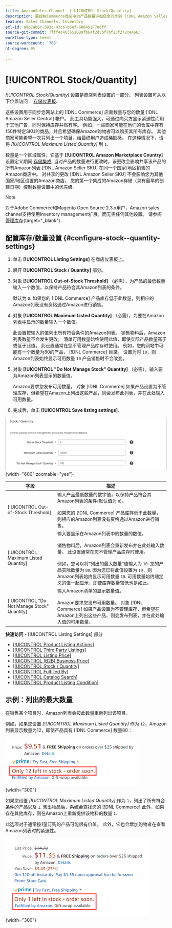 ```yaml
---
title: AmazonSales Channel- [!UICONTROL Stock/Quantity]
description: 要控制Commerce商店中的产品数量详细信息同步到 [!DNL Amazon Seller Central] 帐户，更新库存/数量设置。
feature: Sales Channels, Inventory
exl-id: a8b7ab6c-393c-43c6-b5ef-68845177edff
source-git-commit: 7fff4c463551089fb64f2d5bf7bf23f272ce4663
workflow-type: tm+mt
source-wordcount: '768'
ht-degree: 0%

---
```


# [!UICONTROL Stock/Quantity]

*[!UICONTROL Stock/Quantity]* 设置是商店列表设置的一部分。 列表设置可从以下位置访问： [存储仪表板](./amazon-store-dashboard.md).

这些设置用于同步您网站上的 [!DNL Commerce] 店面数量与您的数量 [!DNL Amazon Seller Central] 帐户。 此工具功能强大，可通过向买方显示紧迫性而用于其他广告，同时保持库存井然有序。 例如，一些商家可能在他们的仓库中存有150件特定SKU的商品，并且希望确保Amazon购物者可以购买其所有库存。 其他商家可能希望一次只列出一个项目，给最终用户造成稀缺感。 在这种情况下，请将 *[!UICONTROL Maximum Listed Quantity]* 到 `1`.

数量是一个区域属性，它基于 **[!UICONTROL Amazon Marketplace Country]** 设置定义期间 [存储集成](./store-integration.md). 当对产品的数量进行更改时，该更改会影响共享该产品的所有Amazon列表 [!DNL Amazon Seller SKU] 在同一个国家/地区销售的Amazon商店中。 对共享的更改 [!DNL Amazon Seller SKU] 不会影响您为其他国家/地区设置的Amazon商店。 您的第一个集成的Amazon存储（具有最早的创建日期）控制数量设置中的优先级。

>[!NOTE]
>
>对于Adobe Commerce和Magento Open Source 2.3.x用户，Amazon sales channel支持使用Inventory management扩展，而无需任何其他设置。 请参阅 [管理库存](https://docs.magento.com/user-guide/v2.3/catalog/inventory-management.html){target="_blank"}.

## 配置库存/数量设置 {#configure-stock--quantity-settings}

1. 单击 **[!UICONTROL Listing Settings]** 在商店仪表板上。

1. 展开 **[!UICONTROL Stock / Quantity]** 部分。

1. 对象 **[!UICONTROL Out-of-Stock Threshold]** （必需），为产品的最低数量输入一个数值，以保持产品符合其Amazon列表的条件。

   默认为 `0`. 如果您的 [!DNL Commerce] 产品库存低于此数量，则相应的Amazon列表没有资格通过Amazon进行销售。

1. 对象 **[!UICONTROL Maximum Listed Quantity]** （必需），为要在Amazon列表中显示的数量输入一个数值。

   此设置按输入的值列出所有符合条件的Amazon列表。 销售物料后，Amazon列表数量不会发生更改。 清单可用数量始终使用此值，即使实际产品数量高于或低于此值。 此设置通常在您不管理产品库存时使用。 例如，您的网站中可能有一个数量为80的产品， [!DNL Commerce] 目录。 设置为时 `10`，则Amazon列表始终显示可用数量 `10` 产品销售时不会改变。

1. 对象 **[!UICONTROL "Do Not Manage Stock" Quantity]** （必需），输入要为Amazon列表显示的数量值。

   Amazon要求您发布可用数量。 对象 [!DNL Commerce] 如果产品设置为不管理库存，但希望在Amazon上列出这些产品，则会发布此列表，并在此处输入可用数量。

1. 完成后，单击 **[!UICONTROL Save listing settings]**.

![库存/数量设置](assets/amazon-stock-quantity.png){width="600" zoomable="yes"}

| 字段 | 描述 |
|---------------------------------------------|--------------------------------------------------------------------------------------------------------------------------------------------------------------------------------------------------------------------------------------------------------------------------------------------------------------------------------------------------------------------------------------------------------------------------------------------------------------------------------------------------------------------------------------------------------------------------------------------------|
| [!UICONTROL Out-of-Stock Threshold] | 输入产品最低数量的数字值，以保持产品符合其Amazon列表的条件(默认值为 `0`)。<br><br>如果您的 [!DNL Commerce] 产品库存低于此数量，则相应的Amazon列表没有资格通过Amazon进行销售。 |
| [!UICONTROL Maximum Listed Quantity] | 输入要显示在Amazon列表中的数量的数值。<br><br>销售物料后，Amazon列表会重新发布并在此处输入数量。 此设置通常在您不管理产品库存时使用。<br><br>例如，您可以将“列出的最大数量”值输入为 `10`. 您的产品实际数量为 `80`. 因为您已将此值设置为 `10`，则Amazon列表始终显示可用数量 `10`. 可用数量始终随定义的值一起显示，即使库存数量较低也是如此。 |
| [!UICONTROL "Do Not Manage Stock" Quantity] | 输入Amazon清单的显示数量值。<br><br>Amazon要求您发布可用数量。 对象 [!DNL Commerce] 如果产品设置为不管理库存，但希望在Amazon上列出这些产品，则会发布列表，并在此处输入值的可用数量。 |

**快速访问** - [!UICONTROL Listing Settings] 部分

- [[!UICONTROL Product Listing Actions]](./product-listing-actions.md)
- [[!UICONTROL Third Party Listings]](./third-party-listing-settings.md)
- [[!UICONTROL Listing Price]](./listing-price.md)
- [[!UICONTROL (B2B) Business Price]](./business-pricing.md)
- [[!UICONTROL Stock / Quantity]](./stock-quantity.md)
- [[!UICONTROL Fulfilled By]](./fulfilled-by.md)
- [[!UICONTROL Catalog Search]](./catalog-search.md)
- [[!UICONTROL Product Listing Condition]](./product-listing-condition.md)

## 示例：列出的最大数量

在销售某个项目时，Amazon列表会按此数量重新列出该项目。

例如，如果您设置 *[!UICONTROL Maximum Listed Quantity]* 作为 `12`，Amazon列表显示数量为12，即使产品具有 [!DNL Commerce] 数量80：

![列出的最大数量示例1](assets/amazon-max-listed-quantity.png){width="300"}

如果您设置 *[!UICONTROL Maximum Listed Quantity]* 作为 `1`，列出了所有符合条件的产品以及 `1`. 售出物品后，系统会查找您的 [!DNL Commerce] 此外，如果存在其他库存，则在Amazon上重新提供该物料的数量 `1`.

此选项对于通常按1量订购的产品可能很有价值。 此外，它也会增加购物者在查看Amazon列表时的紧迫性。

![列出的最大数量示例2](assets/amazon-max-listed-quantity-1.png){width="300"}
